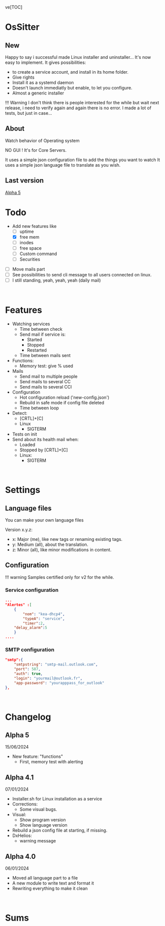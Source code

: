ve[TOC]

# OsSitter
## New
Happy to say i successful made Linux installer and uninstaller...
It's now easy to implement. 
It gives possibilities:
- to create a service account, and install in its home folder.
- Give rights
- Install it as a systemd daemon
- Doesn't launch immediatly but enable, to let you configure.
- Almost a generic installer

!!! Warning I don't think there is people interested for the while but wait next release, i need to verify again and again there is no error. I made a lot of tests, but just in case...

## About
 Watch behavior of Operating system

NO GUI ! It's for Core Servers.

It uses a simple json configuration file to add the things you want to watch
It uses a simple json language file to translate as you wish.


## Last version
[Alpha 5](#alpha-5)


# Todo
- Add new features like
    - [ ] uptime
    - [x] free mem
    - [ ] inodes
    - [ ] free space
    - [ ] Custom command
    - [ ] Securities
- [ ] Move mails part
- [ ] See possibilities to send cli message to all users connected on linux.
- [ ] I still standing, yeah, yeah, yeah (daily mail)

<br>


# Features
- Watching services
    - Time between check
    - Send mail if service is:
		- Started
        - Stopped
        - Restarted
    - Time between mails sent
- Functions:
    - Memory test: give % used
- Mails
    - Send mail to multiple people
    - Send mails to several CC
    - Send mails to several CCI
- Configuration
    - Hot configuration reload ('new-config.json')
    - Rebuild in safe mode if config file deleted
    - Time between loop    
- Detect:
	- [CRTL]+[C]
    - Linux
        - SIGTERM
- Tests on init
- Send about its health mail when:
	- Loaded
	- Stopped by [CRTL]+[C]
	- Linux:
		- SIGTERM
		

<br>

# Settings
## Language files
You can make your own language files

Version x.y.z:
- x: Major (me), like new tags or renaming existing tags.
- y: Medium (all), about the translation.
- z: Minor (all), like minor modifications in content.

		
## Configuration
!!! warning Samples certified only for v2 for the while.

### Service configuration
```JSon
...
"Alertes" :[
    {
        "nom": "kea-dhcp4",
        "typeA": "service",
        "timer":2,
	"delay_alarm":5
    }
....
```

### SMTP configuration
```JSon
"smtp":{
    "smtpstring": "smtp-mail.outlook.com",	
	"port": 587,
	"auth": true,
	"login": "yourmail@outlook.fr",
	"app-password": "yourapppass_for_outlook"
},

```

<br>

# Changelog
## Alpha 5
15/06/2024
- New feature: "functions"
    - First, memory test with alerting

## Alpha 4.1
07/01/2024
- Installer.sh for Linux installation as a service
- Corrections: 
	- Some visual bugs.
- Visual:
	- Show program version
	- Show language version
- Rebuild a json config file at starting, if missing.
- DxHelios: 
    - warning message

## Alpha 4.0
06/01/2024
- Moved all language part to a file
- A new module to write text and format it
- Rewriting everything to make it clean

<br>

# Sums
```

```
